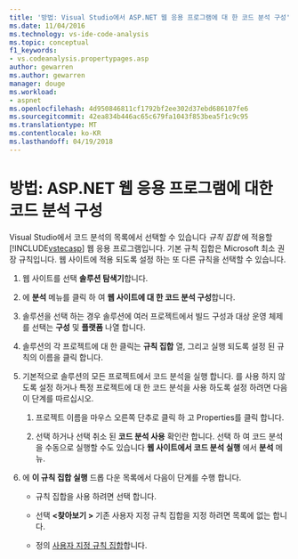 ```yaml
---
title: '방법: Visual Studio에서 ASP.NET 웹 응용 프로그램에 대 한 코드 분석 구성'
ms.date: 11/04/2016
ms.technology: vs-ide-code-analysis
ms.topic: conceptual
f1_keywords:
- vs.codeanalysis.propertypages.asp
author: gewarren
ms.author: gewarren
manager: douge
ms.workload:
- aspnet
ms.openlocfilehash: 4d950846811cf1792bf2ee302d37ebd686107fe6
ms.sourcegitcommit: 42ea834b446ac65c679fa1043f853bea5f1c9c95
ms.translationtype: MT
ms.contentlocale: ko-KR
ms.lasthandoff: 04/19/2018
---
```

# <a name="how-to-configure-code-analysis-for-an-aspnet-web-application"></a>방법: ASP.NET 웹 응용 프로그램에 대한 코드 분석 구성

Visual Studio에서 코드 분석의 목록에서 선택할 수 있습니다 *규칙 집합* 에 적용할 [!INCLUDE[vstecasp](../code-quality/includes/vstecasp_md.md)] 웹 응용 프로그램입니다. 기본 규칙 집합은 Microsoft 최소 권장 규칙입니다. 웹 사이트에 적용 되도록 설정 하는 또 다른 규칙을 선택할 수 있습니다.

1. 웹 사이트를 선택 **솔루션 탐색기**합니다.

2. 에 **분석** 메뉴를 클릭 하 여 **웹 사이트에 대 한 코드 분석 구성**합니다.

3. 솔루션을 선택 하는 경우 솔루션에 여러 프로젝트에서 빌드 구성과 대상 운영 체제를 선택는 **구성** 및 **플랫폼** 나열 합니다.

4. 솔루션의 각 프로젝트에 대 한 클릭는 **규칙 집합** 열, 그리고 실행 되도록 설정 된 규칙의 이름을 클릭 합니다.

5. 기본적으로 솔루션의 모든 프로젝트에서 코드 분석을 실행 합니다. 를 사용 하지 않도록 설정 하거나 특정 프로젝트에 대 한 코드 분석을 사용 하도록 설정 하려면 다음이 단계를 따르십시오.

    1. 프로젝트 이름을 마우스 오른쪽 단추로 클릭 하 고 Properties를 클릭 합니다.

    2. 선택 하거나 선택 취소 된 **코드 분석 사용** 확인란 합니다. 선택 하 여 코드 분석을 수동으로 실행할 수도 있습니다 **웹 사이트에서 코드 분석 실행** 에서 **분석** 메뉴.

6. 에 **이 규칙 집합 실행** 드롭 다운 목록에서 다음이 단계를 수행 합니다.

    - 규칙 집합을 사용 하려면 선택 합니다.

    - 선택  **\<찾아보기 >** 기존 사용자 지정 규칙 집합을 지정 하려면 목록에 없는 합니다.

    - 정의 [사용자 지정 규칙 집합](../code-quality/how-to-create-a-custom-rule-set.md)합니다.